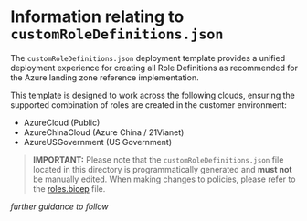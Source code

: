 # Information relating to `customRoleDefinitions.json`

The `customRoleDefinitions.json` deployment template provides a unified deployment experience for creating all Role Definitions as recommended for the Azure landing zone reference implementation.

This template is designed to work across the following clouds, ensuring the supported combination of roles are created in the customer environment:

- AzureCloud (Public)
- AzureChinaCloud (Azure China / 21Vianet)
- AzureUSGovernment (US Government)

> **IMPORTANT:**
> Please note that the `customRoleDefinitions.json` file located in this directory is programmatically generated and **must not** be manually edited.
> When making changes to policies, please refer to the [roles.bicep](../../../src/templates/roles.bicep) file.

<!-- markdownlint-disable-next-line MD036 -->
*further guidance to follow*

